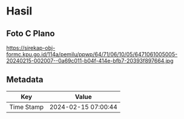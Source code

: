 # Hasil

## Foto C Plano

https://sirekap-obj-formc.kpu.go.id/114a/pemilu/ppwp/64/71/06/10/05/6471061005005-20240215-002007--0a69c011-b04f-414e-bfb7-20393f897664.jpg


## Metadata

| Key        | Value               |
| ---------- | ------------------- |
| Time Stamp | 2024-02-15 07:00:44 |



